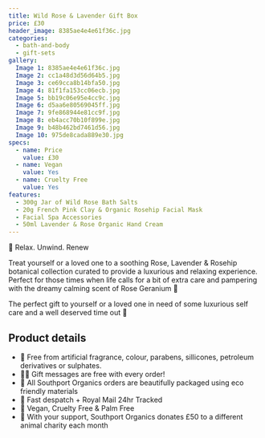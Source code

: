 ```yaml
---
title: Wild Rose & Lavender Gift Box
price: £30
header_image: 8385ae4e4e61f36c.jpg
categories:
  - bath-and-body
  - gift-sets
gallery:
  Image 1: 8385ae4e4e61f36c.jpg
  Image 2: cc1a48d3d56d64b5.jpg
  Image 3: ce69cca8b14bfa50.jpg
  Image 4: 81f1fa153cc06ecb.jpg
  Image 5: bb19c06e95e4cc9c.jpg
  Image 6: d5aa6e80569045ff.jpg
  Image 7: 9fe868944e81cc9f.jpg
  Image 8: eb4acc70b10f899e.jpg
  Image 9: b48b462bd7461d56.jpg
  Image 10: 975de8cada889e30.jpg
specs:
  - name: Price
    value: £30
  - name: Vegan
    value: Yes
  - name: Cruelty Free
    value: Yes
features:
  - 300g Jar of Wild Rose Bath Salts
  - 20g French Pink Clay & Organic Rosehip Facial Mask
  - Facial Spa Accessories
  - 50ml Lavender & Rose Organic Hand Cream
---
```


🌸 Relax. Unwind. Renew

Treat yourself or a loved one to a soothing Rose, Lavender & Rosehip botanical collection curated to provide a luxurious and relaxing experience. Perfect for those times when life calls for a bit of extra care and pampering with the dreamy calming scent of Rose Geranium 🌸

The perfect gift to yourself or a loved one in need of some luxurious self care and a well deserved time out 🌹

## Product details

- 🍊 Free from artificial fragrance, colour, parabens, sillicones, petroleum derivatives or sulphates.
- ✍🏼 Gift messages are free with every order!
- 🌿 All Southport Organics orders are beautifully packaged using eco friendly materials
- 📮 Fast despatch + Royal Mail 24hr Tracked
- 🐰 Vegan, Cruelty Free & Palm Free
- 🐾 With your support, Southport Organics donates £50 to a different animal charity each month

